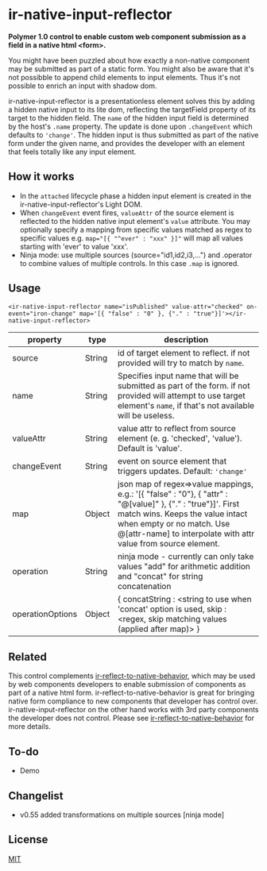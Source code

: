 # ir-native-input-reflector

**Polymer 1.0 control to enable custom web component submission as a field in a native html &lt;form&gt;.**

You might have been puzzled about how exactly a non-native component may be submitted as part of a static form. 
You might also be aware that it's not possibble to append child elements to input elements. 
Thus it's not possible to enrich an input with shadow dom.

ir-native-input-reflector is a presentationless element solves this by adding a hidden native input to its lite dom, reflecting the 
targetField property of its target to the hidden field. The `name` of the hidden input field is determined by the host's `.name` property.
The update is done upon `.changeEvent` which defaults to `'change'`.
The hidden input is thus submitted as part of the native form under the given name, and provides the developer with
an element that feels totally like any input element. 

## How it works
- In the `attached` lifecycle phase a hidden input element is created in the ir-native-input-reflector's Light DOM.
- When `changeEvent` event fires, `valueAttr` of the source element is reflected to the hidden native input element's `value` attribute. You may optionally specify a mapping from specific values matched as regex to specific values e.g. `map="[{ "^ever" : "xxx" }]"` will map all values starting with 'ever' to value 'xxx'.
- Ninja mode: use multiple sources (source="id1,id2,i3,...") and .operator to combine values of multiple controls. In this case `.map` is ignored.

## Usage

    <ir-native-input-reflector name="isPublished" value-attr="checked" on-event="iron-change" map='[{ "false" : "0" }, {"." : "true"}]'></ir-native-input-reflector>

| property 	    | type 		| description |
| ------------- | --------- | ----------- |
| source	    | String	| id of target element to reflect. if not provided will try to match by `name`. |
| name		    | String 	| Specifies input name that will be submitted as part of the form. if not provided will attempt to use target element's `name`, if that's not available will be useless. |
| valueAttr     | String	| value attr to reflect from source element (e. g. 'checked', 'value'). Default is 'value'. |
| changeEvent	| String	| event on source element that triggers updates. Default: `'change'`|
| map 		    | Object 	| json map of regex=>value mappings, e.g.: '[{ "false" : "0"}, { "attr" : "@[value]" }, {"." : "true"}]'. First match wins. Keeps the value intact when empty or no match. Use @[attr-name] to interpolate with attr value from source element. |
| operation	    | String	| ninja mode - currently can only take values "add" for arithmetic addition and "concat" for string concatenation |
| operationOptions	| Object	| { concatString : <string to use when 'concat' option is used, skip : <regex, skip matching values (applied after map)> } |
	
## Related
This control complements [ir-reflect-to-native-behavior](https://github.com/IgorRubinovich/ir-reflect-to-native-behavior), which may
be used by web components developers to enable submission of components as part of a native html form. ir-reflect-to-native-behavior is
great for bringing native form compliance to new components that developer has control over. ir-native-input-reflector on the other hand
works with 3rd party components the developer does not control.
Please see [ir-reflect-to-native-behavior](https://github.com/IgorRubinovich/ir-reflect-to-native-behavior) for more details.

## To-do
- Demo

## Changelist
- v0.55 added transformations on multiple sources [ninja mode]

## License
[MIT](http://opensource.org/licenses/MIT) 
